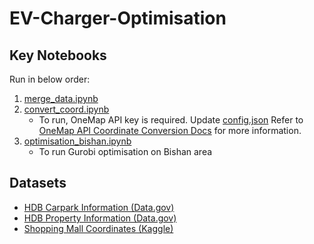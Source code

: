 # EV-Charger-Optimisation
## Key Notebooks
Run in below order:
1. [merge_data.ipynb](./merge_data.ipynb)
2. [convert_coord.ipynb](./convert_coord.ipynb)
    - To run, OneMap API key is required. Update [config.json](./config.json) Refer to [OneMap API Coordinate Conversion Docs](https://www.onemap.gov.sg/apidocs/apidocs/#coordinateConverters) for more information.
3. [optimisation_bishan.ipynb](./optimisation_bishan.ipynb)
    - To run Gurobi optimisation on Bishan area

## Datasets
- [HDB Carpark Information (Data.gov)](https://beta.data.gov.sg/datasets/d_23f946fa557947f93a8043bbef41dd09/view)
- [HDB Property Information (Data.gov)](https://beta.data.gov.sg/datasets/d_17f5382f26140b1fdae0ba2ef6239d2f/view)
- [Shopping Mall Coordinates (Kaggle)](https://www.kaggle.com/datasets/karthikgangula/shopping-mall-coordinates)
